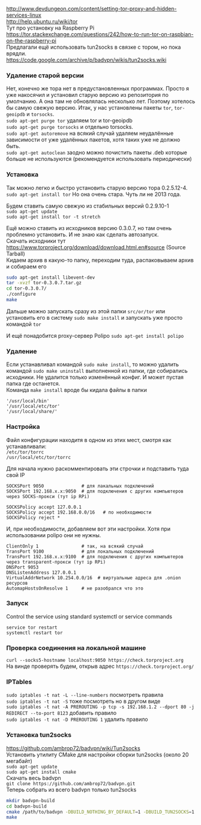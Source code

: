 http://www.devdungeon.com/content/setting-tor-proxy-and-hidden-services-linux  
http://help.ubuntu.ru/wiki/tor  
Тут про установку на Raspberry Pi  
https://tor.stackexchange.com/questions/242/how-to-run-tor-on-raspbian-on-the-raspberry-pi  
Предлагали ещё использовать tun2socks в связке с тором, но пока врядли.  
https://code.google.com/archive/p/badvpn/wikis/tun2socks.wiki

### Удаление старой версии
Нет, конечно же тора нет в предустановленных программах. Просто я уже накосячил и установил старую версию из репозитория по умолчанию. А она там не обновлялась несколько лет. Поэтому хотелось бы самую свежую версию.
Итак, у нас установлены пакеты `tor`, `tor-geoipdb` и `torsocks`.  
`sudo apt-get purge tor` удаляем tor и tor-geoipdb  
`sudo apt-get purge torsocks` и отдельно torsocks.  
`sudo apt-get autoremove` на всякий случай удаляем неудалённые зависимости от уже удалённых пакетов, хотя таких уже не должно быть.  
`sudo apt-get autoclean` заодно можно почистить пакеты .deb которые больше не используются (рекомендуется использовать периодически)  

### Установка
Так можно легко и быстро установить старую версию тора 0.2.5.12-4. `sudo apt-get install tor` Но она очень стара. Чуть ли не 2013 года.

Будем ставить самую свежую из стабильных версий 0.2.9.10-1  
`sudo apt-get update`  
`sudo apt-get install tor -t stretch`

Ещё можно ставить из исходников версию 0.3.0.7, но там очень проблемно установить. И не знаю как сделать автозапуск.  
Скачать исходники тут https://www.torproject.org/download/download.html.en#source (Source Tarball)  
Кидаем архив в какую-то папку, переходим туда, распаковываем архив и собираем его  
```bash
sudo apt-get install libevent-dev
tar -xvzf tor-0.3.0.7.tar.gz
cd tor-0.3.0.7/
./configure
make
```
Дальше можно запускать сразу из этой папки `src/or/tor` или установить его в систему `sudo make install` и запускать уже просто командой `tor`

И ещё понадобится proxy-сервер Polipo
`sudo apt-get install polipo`

### Удаление
Если устанавливал командой `sudo make install`, то можно удалить командой `sudo make uninstall` выполненной из папки, где собирались исходники. Не удалится только изменённый конфиг. И может пустая папка где останется.  
Команда `make install` вроде бы кидала файлы в папки
```
'/usr/local/bin'
'/usr/local/etc/tor'
'/usr/local/share/'
```

### Настройка
Файл конфигурации находитя в одном из этих мест, смотря как устанавливали:  
`/etc/tor/torrc`  
`/usr/local/etc/tor/torrc`

Для начала нужно раскомментировать эти строчки и подставить туда свой IP
```
SOCKSPort 9050              # для лакальных подключений
SOCKSPort 192.168.x.x:9050  # для подключения с других компьютеров через SOCKS-прокси (тут ip RPi)

SOCKSPolicy accept 127.0.0.1
SOCKSPolicy accept 192.168.0.0/16   # по необходимости
SOCKSPolicy reject *
```
И, при необходимости, добавляем вот эти настройки. Хотя при использовании polipo они не нужны.
```
ClientOnly 1                # так, на всякий случай
TransPort 9100              # для локальных подключений
TransPort 192.168.x.x:9100  # для подключения с других компьютеров через transparent-прокси (тут ip RPi)
DNSPort 9053
DNSListenAddress 127.0.0.1
VirtualAddrNetwork 10.254.0.0/16  # виртуальные адреса для .onion ресурсов
AutomapHostsOnResolve 1     # не разобрался что это
```

### Запуск
Control the service using standard systemctl or service commands
```
service tor restart
systemctl restart tor
```

### Проверка соединения на локальной машине
`curl --socks5-hostname localhost:9050 https://check.torproject.org`  
На винде проверять будем, открыв адрес `https://check.torproject.org/`

### IPTables
`sudo iptables -t nat -L --line-numbers` посмотреть правила  
`sudo iptables -t nat -S` тоже посмотреть но в другом виде  
`sudo iptables -t nat -A PREROUTING -p tcp -s 192.168.1.2 --dport 80 -j REDIRECT --to-port 8123` добавить правило  
`sudo iptables -t nat -D PREROUTING 1` удалить правило  

### Установка tun2socks
https://github.com/ambrop72/badvpn/wiki/Tun2socks  
Установить утилиту CMake для настройки сборки tun2socks (около 20 мегабайт)  
`sudo apt-get update`  
`sudo apt-get install cmake`  
Скачать весь badvpn  
`git clone https://github.com/ambrop72/badvpn.git`  
Теперь собрать из всего badvpn только tun2socks  
```bash
mkdir badvpn-build
cd badvpn-build
cmake /path/to/badvpn -DBUILD_NOTHING_BY_DEFAULT=1 -DBUILD_TUN2SOCKS=1
make
```
